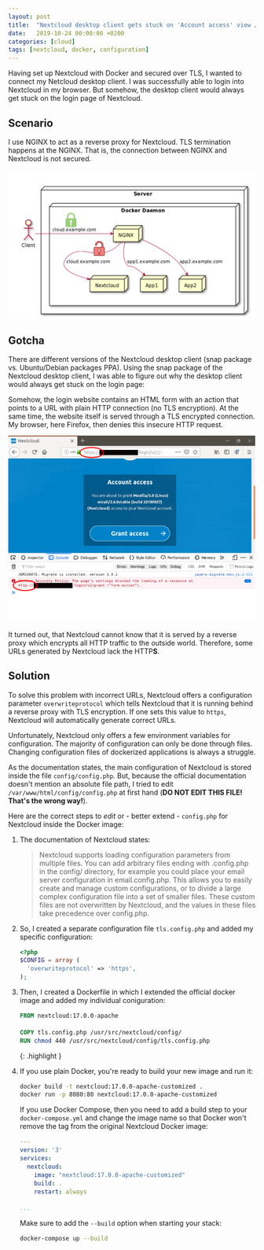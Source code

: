 ```yaml
---
layout: post
title:  "Nextcloud desktop client gets stuck on 'Account access' view / during login"
date:   2019-10-24 00:00:00 +0200
categories: [cloud]
tags: [nextcloud, docker, configuration]
---
```


Having set up Nextcloud with Docker and secured over TLS, I wanted to connect my Netcloud desktop client. I was successfully able to login into Nextcloud in my browser. But somehow, the desktop client would always get stuck on the login page of Nextcloud.

## Scenario

I use NGINX to act as a reverse proxy for Nextcloud. TLS termination happens at the NGINX. That is, the connection between NGINX and Nextcloud is not secured.

![](/assets/2019-10-24/scenarioTLSTermination.png)

## Gotcha

There are different versions of the Nextcloud desktop client (snap package vs. Ubuntu/Debian packages PPA). Using the snap package of the Nextcloud desktop client, I was able to figure out why the desktop client would always get stuck on the login page:

Somehow, the login website contains an HTML form with an action that points to a URL with plain HTTP connection (no TLS encryption). At the same time, the website itself is served through a TLS encrypted connection. My browser, here Firefox, then denies this insecure HTTP request.

![Nextcloud desktop login](/assets/2019-10-24/nextcloudDesktopLoginStuckAtGrantAccess.png)

It turned out, that Nextcloud cannot know that it is served by a reverse proxy which encrypts all HTTP traffic to the outside world. Therefore, some URLs generated by Nextcloud lack the HTTP**S**.

## Solution

To solve this problem with incorrect URLs, Nextcloud offers a configuration parameter `overwriteprotocol` which tells Nextcloud that it is running behind a reverse proxy with TLS encryption. If one sets this value to `https`, Nextcloud will automatically generate correct URLs.

Unfortunately, Nextcloud only offers a few environment variables for configuration. The majority of configuration can only be
done through files. Changing configuration files of dockerized applications is always a struggle. 

As the documentation states, the main configuration of Nextcloud is stored inside the file `config/config.php`. But, because the official documentation doesn't mention an absolute file path, I tried to edit `/var/www/html/config/config.php` at first hand (**DO NOT EDIT THIS FILE! That's the wrong way!**).

Here are the correct steps to _edit_ or - better extend - `config.php` for Nextcloud inside the Docker image:

1. The documentation of Nextcloud states:

   > Nextcloud supports loading configuration parameters from multiple files. You can add arbitrary files ending with .config.php in the config/ directory, for example you could place your email server configuration in email.config.php. This allows you to easily create and manage custom configurations, or to divide a large complex configuration file into a set of smaller files. These custom files are not overwritten by Nextcloud, and the values in these files take precedence over config.php.


2. So, I created a separate configuration file `tls.config.php` and added my specific configuration:

   ```php
   <?php
   $CONFIG = array (
     'overwriteprotocol' => 'https',
   );
   ```

3. Then, I created a Dockerfile in which I extended the official docker image and added my individual coniguration:
   ```Dockerfile
   FROM nextcloud:17.0.0-apache
   
   COPY tls.config.php /usr/src/nextcloud/config/
   RUN chmod 440 /usr/src/nextcloud/config/tls.config.php
   ```
   {: .highlight }

4. If you use plain Docker, you're ready to build your new image and run it:
   ```bash
   docker build -t nextcloud:17.0.0-apache-customized .
   docker run -p 8080:80 nextcloud:17.0.0-apache-customized
   ```

   If you use Docker Compose, then you need to add a build step to your `docker-compose.yml` and change the image name so that Docker won't remove the tag from the original Nextcloud Docker image:
   ```yaml
   ---
   version: '3'
   services:
     nextcloud:
       image: "nextcloud:17.0.0-apache-customized"
       build: .
       restart: always

   ...
   ```
   Make sure to add the `--build` option when starting your stack:
   ```bash
   docker-compose up --build
   ```
